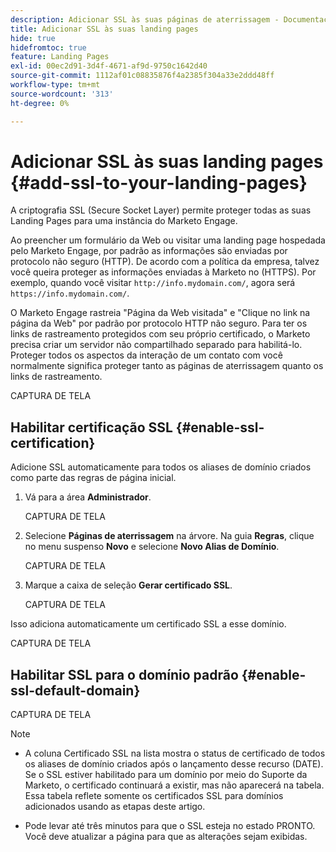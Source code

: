 ```yaml
---
description: Adicionar SSL às suas páginas de aterrissagem - Documentação do Marketo - Documentação do produto
title: Adicionar SSL às suas landing pages
hide: true
hidefromtoc: true
feature: Landing Pages
exl-id: 00ec2d91-3d4f-4671-af9d-9750c1642d40
source-git-commit: 1112af01c08835876f4a2385f304a33e2ddd48ff
workflow-type: tm+mt
source-wordcount: '313'
ht-degree: 0%

---
```


# Adicionar SSL às suas landing pages {#add-ssl-to-your-landing-pages}

A criptografia SSL (Secure Socket Layer) permite proteger todas as suas Landing Pages para uma instância do Marketo Engage.

Ao preencher um formulário da Web ou visitar uma landing page hospedada pelo Marketo Engage, por padrão as informações são enviadas por protocolo não seguro (HTTP). De acordo com a política da empresa, talvez você queira proteger as informações enviadas à Marketo no (HTTPS). Por exemplo, quando você visitar `http://info.mydomain.com/`, agora será `https://info.mydomain.com/`.

O Marketo Engage rastreia &quot;Página da Web visitada&quot; e &quot;Clique no link na página da Web&quot; por padrão por protocolo HTTP não seguro. Para ter os links de rastreamento protegidos com seu próprio certificado, o Marketo precisa criar um servidor não compartilhado separado para habilitá-lo. Proteger todos os aspectos da interação de um contato com você normalmente significa proteger tanto as páginas de aterrissagem quanto os links de rastreamento.

CAPTURA DE TELA

## Habilitar certificação SSL {#enable-ssl-certification}

Adicione SSL automaticamente para todos os aliases de domínio criados como parte das regras de página inicial.

1. Vá para a área **Administrador**.

   CAPTURA DE TELA

1. Selecione **Páginas de aterrissagem** na árvore. Na guia **Regras**, clique no menu suspenso **Novo** e selecione **Novo Alias de Domínio**.

   CAPTURA DE TELA

1. Marque a caixa de seleção **Gerar certificado SSL**.

   CAPTURA DE TELA

Isso adiciona automaticamente um certificado SSL a esse domínio.

CAPTURA DE TELA

## Habilitar SSL para o domínio padrão {#enable-ssl-default-domain}

CAPTURA DE TELA

>[!NOTE]
>
>* A coluna Certificado SSL na lista mostra o status de certificado de todos os aliases de domínio criados após o lançamento desse recurso (DATE). Se o SSL estiver habilitado para um domínio por meio do Suporte da Marketo, o certificado continuará a existir, mas não aparecerá na tabela. Essa tabela reflete somente os certificados SSL para domínios adicionados usando as etapas deste artigo.
>
>* Pode levar até três minutos para que o SSL esteja no estado PRONTO. Você deve atualizar a página para que as alterações sejam exibidas.
